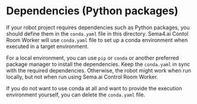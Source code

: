 # Dependencies (Python packages)

If your robot project requires dependencies such as Python packages,
you should define them in the `conda.yaml` file in this directory. Sema4.ai Contol Room
Worker will use `conda.yaml` file to set up a conda environment when executed
in a target environment.

For a local environment, you can use `pip` or `conda` or another preferred
package manager to install the dependencies. Keep the `conda.yaml` in sync with
the required dependencies. Otherwise, the robot might work when run locally,
but not when run using Sema.ai Control Room Worker.

If you do not want to use conda at all and want to provide the execution
environment yourself, you can delete the `conda.yaml` file.
